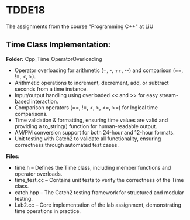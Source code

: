 # TDDE18
The assignments from the course "Programming C++" at LiU

## Time Class Implementation:  
**Folder:** Cpp_Time_OperatorOverloading

- Operator overloading for arithmetic (+, -, ++, --) and comparison (==, !=, <, >).
- Arithmetic operations to increment, decrement, add, or subtract seconds from a time instance.
- Input/output handling using overloaded << and >> for easy stream-based interaction.
- Comparison operators (==, !=, <, >, <=, >=) for logical time comparisons.
- Time validation & formatting, ensuring time values are valid and providing a to_string() function for human-readable output.
- AM/PM conversion support for both 24-hour and 12-hour formats.
- Unit testing with Catch2 to validate all functionality, ensuring correctness through automated test cases.

**Files:**  
- time.h – Defines the Time class, including member functions and operator overloads.
- time_test.cc – Contains unit tests to verify the correctness of the Time class.
- catch.hpp – The Catch2 testing framework for structured and modular testing.
- Lab2.cc – Core implementation of the lab assignment, demonstrating time operations in practice.
